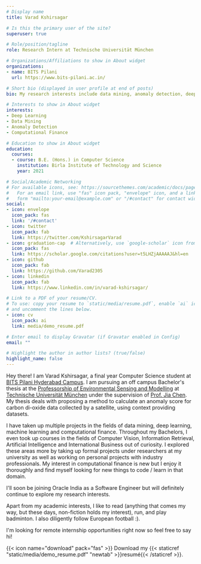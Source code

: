 ```yaml
---
# Display name
title: Varad Kshirsagar

# Is this the primary user of the site?
superuser: true

# Role/position/tagline
role: Research Intern at Technische Universität München

# Organizations/Affiliations to show in About widget
organizations:
- name: BITS Pilani
  url: https://www.bits-pilani.ac.in/

# Short bio (displayed in user profile at end of posts)
bio: My research interests include data mining, anomaly detection, deep learning and computational finance.

# Interests to show in About widget
interests:
- Deep Learning
- Data Mining
- Anomaly Detection
- Computational Finance

# Education to show in About widget
education:
  courses:
  - course: B.E. (Hons.) in Computer Science
    institution: Birla Institute of Technology and Science
    year: 2021

# Social/Academic Networking
# For available icons, see: https://sourcethemes.com/academic/docs/page-builder/#icons
#   For an email link, use "fas" icon pack, "envelope" icon, and a link in the
#   form "mailto:your-email@example.com" or "/#contact" for contact widget.
social:
- icon: envelope
  icon_pack: fas
  link: '/#contact'
- icon: twitter
  icon_pack: fab
  link: https://twitter.com/KshirsagarVarad
- icon: graduation-cap  # Alternatively, use `google-scholar` icon from `ai` icon pack
  icon_pack: fas
  link: https://scholar.google.com/citations?user=t5LHZjAAAAAJ&hl=en
- icon: github
  icon_pack: fab
  link: https://github.com/Varad2305
- icon: linkedin
  icon_pack: fab
  link: https://www.linkedin.com/in/varad-kshirsagar/

# Link to a PDF of your resume/CV.
# To use: copy your resume to `static/media/resume.pdf`, enable `ai` icons in `params.toml`, 
# and uncomment the lines below.
- icon: cv
  icon_pack: ai
  link: media/demo_resume.pdf

# Enter email to display Gravatar (if Gravatar enabled in Config)
email: ""

# Highlight the author in author lists? (true/false)
highlight_name: false
---
```


Hey there! I am Varad Kshirsagar, a final year Computer Science student at [BITS Pilani Hyderabad Campus](https://www.bits-pilani.ac.in/). I am pursuing an off campus Bachelor's thesis at the [Professorship of Environmental Sensing and Modelling](https://www.ei.tum.de/en/esm/home/) at [Technische Universität München](https://www.tum.de/en/) under the supervision of [Prof. Jia Chen](https://www.professoren.tum.de/en/chen-jia). My thesis deals with proposing a method to calculate an anomaly score for carbon di-oxide data collected by a satellite, using context providing datasets.

I have taken up multiple projects in the fields of data mining, deep learning, machine learning and computational finance. Throughout my Bachelors, I even took up courses in the fields of Computer Vision, Information Retrieval, Artificial Intelligence and International Business out of curiosity. I explored these areas more by taking up formal projects under researchers at my university as well as working on personal projects with industry professionals. My interest in computational finance is new but I enjoy it thoroughly and find myself looking for new things to code / learn in that domain.

I'll soon be joining Oracle India as a Software Engineer but will definitely continue to explore my research interests.

Apart from my academic interests, I like to read (anything that comes my way, but these days, non-fiction holds my interest), run, and play badminton. I also diligently follow European football :).

I'm looking for remote internship opportunities right now so feel free to say hi!


{{< icon name="download" pack="fas" >}} Download my {{< staticref "static/media/demo_resume.pdf" "newtab" >}}resumé{{< /staticref >}}.
